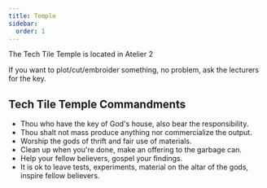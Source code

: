```yaml
---
title: Temple
sidebar:
  order: 1
---
```


The Tech Tile Temple is located in Atelier 2

If you want to plot/cut/embroider something, no problem, ask the lecturers for the key.

## Tech Tile Temple Commandments

- Thou who have the key of God's house, also bear the responsibility.
- Thou shalt not mass produce anything nor commercialize the output.
- Worship the gods of thrift and fair use of materials.
- Clean up when you're done, make an offering to the garbage can.
- Help your fellow believers, gospel your findings.
- It is ok to leave tests, experiments, material on the altar of the gods, inspire fellow believers.
